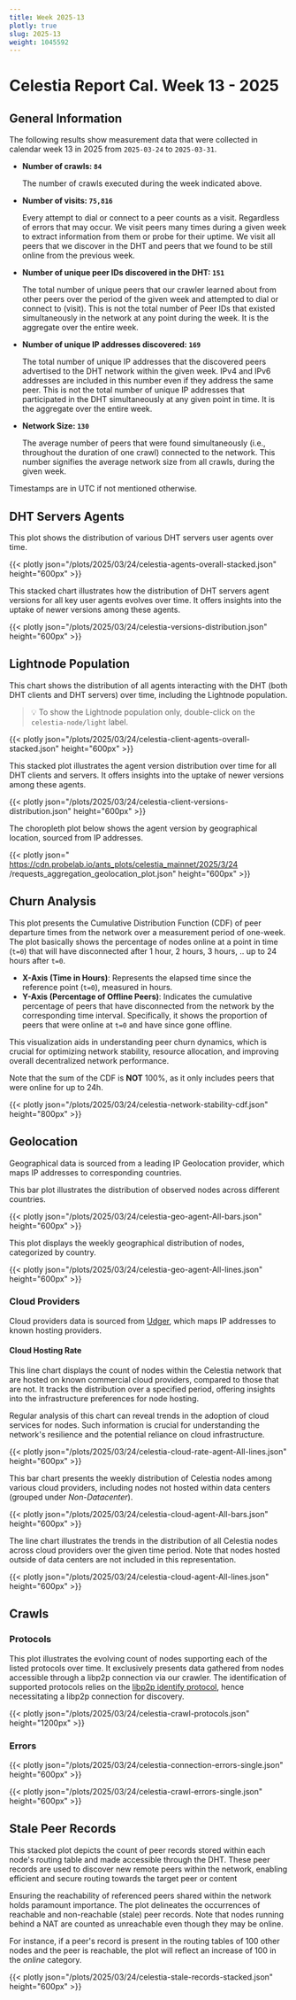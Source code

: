 ```yaml
---
title: Week 2025-13
plotly: true
slug: 2025-13
weight: 1045592
---
```


# Celestia Report Cal. Week 13 - 2025

## General Information

The following results show measurement data that were collected in calendar week 13 in 2025 from `2025-03-24` to `2025-03-31`.

- **Number of crawls: `84`**
  
  The number of crawls executed during the week indicated above.

- **Number of visits: `75,816`**

  Every attempt to dial or connect to a peer counts as a visit. Regardless of errors that may occur. We visit peers many times during a given week to extract information from them or probe for their uptime. We visit all peers that we discover in the DHT and peers that we found to be still online from the previous week.

- **Number of unique peer IDs discovered in the DHT: `151`**

  The total number of unique peers that our crawler learned about from other peers over the period of the given week and attempted to dial or connect to (visit). This is not the total number of Peer IDs that existed simultaneously in the network at any point during the week. It is the aggregate over the entire week.

- **Number of unique IP addresses discovered: `169`**

  The total number of unique IP addresses that the discovered peers advertised to the DHT network within the given week. IPv4 and IPv6 addresses are included in this number even if they address the same peer. This is not the total number of unique IP addresses that participated in the DHT simultaneously at any given point in time. It is the aggregate over the entire week.

- **Network Size: `130`**

  The average number of peers that were found simultaneously (i.e., throughout the duration of one crawl) connected to the network. This number signifies the average network size from all crawls, during the given week.

Timestamps are in UTC if not mentioned otherwise.

## DHT Servers Agents

This plot shows the distribution of various DHT servers user agents over time.

{{< plotly json="/plots/2025/03/24/celestia-agents-overall-stacked.json" height="600px" >}}

This stacked chart illustrates how the distribution of DHT servers agent versions for all key user agents evolves over time. It offers insights into the uptake of newer versions among these agents.

{{< plotly json="/plots/2025/03/24/celestia-versions-distribution.json" height="600px" >}}

## Lightnode Population

This chart shows the distribution of all agents interacting with the DHT (both DHT clients and DHT servers) over time, including the Lightnode population.

> 💡 To show the Lightnode population only, double-click on the `celestia-node/light` label.

{{< plotly json="/plots/2025/03/24/celestia-client-agents-overall-stacked.json" height="600px" >}}

This stacked plot illustrates the agent version distribution over time for all DHT clients and servers. It offers insights into the uptake of newer versions among these agents.

{{< plotly json="/plots/2025/03/24/celestia-client-versions-distribution.json" height="600px" >}}

The choropleth plot below shows the agent version by geographical location, sourced from IP addresses.

{{< plotly json="
    https://cdn.probelab.io/ants_plots/celestia_mainnet/2025/3/24
    /requests_aggregation_geolocation_plot.json" height="600px" >}}

## Churn Analysis

This plot presents the Cumulative Distribution Function (CDF) of peer departure
times from the network over a measurement period of one-week. The plot
basically shows the percentage of nodes online at a point in time (`t=0`) that
will have disconnected after 1 hour, 2 hours, 3 hours, .. up to 24 hours after `t=0`.

- **X-Axis (Time in Hours)**: Represents the elapsed time since the reference
point (`t=0`), measured in hours.
- **Y-Axis (Percentage of Offline Peers)**: Indicates the cumulative
percentage of peers that have disconnected from the network by the
corresponding time interval. Specifically, it shows the proportion of peers
that were online at `t=0` and have since gone offline.

This visualization aids in understanding peer churn dynamics, which is crucial
for optimizing network stability, resource allocation, and improving overall
decentralized network performance.

Note that the sum of the CDF is **NOT** 100%, as it only includes peers that were
online for up to 24h.

{{< plotly json="/plots/2025/03/24/celestia-network-stability-cdf.json" height="800px" >}}

## Geolocation

Geographical data is sourced from a leading IP Geolocation provider, which maps IP addresses to corresponding countries.

This bar plot illustrates the distribution of observed nodes across different countries.

{{< plotly json="/plots/2025/03/24/celestia-geo-agent-All-bars.json" height="600px" >}}

This plot displays the weekly geographical distribution of nodes, categorized by country.

{{< plotly json="/plots/2025/03/24/celestia-geo-agent-All-lines.json" height="600px" >}}

### Cloud Providers

Cloud providers data is sourced from [Udger](https://udger.com/resources/datacenter-list), which maps IP addresses to known hosting providers.

#### Cloud Hosting Rate

This line chart displays the count of nodes within the Celestia network that are hosted on known commercial cloud providers, compared to those that are not. It tracks the distribution over a specified period, offering insights into the infrastructure preferences for node hosting.

Regular analysis of this chart can reveal trends in the adoption of cloud services for nodes. Such information is crucial for understanding the network's resilience and the potential reliance on cloud infrastructure.

{{< plotly json="/plots/2025/03/24/celestia-cloud-rate-agent-All-lines.json" height="600px" >}}

This bar chart presents the weekly distribution of Celestia nodes among various cloud providers, including nodes not hosted within data centers (grouped under _Non-Datacenter_).

{{< plotly json="/plots/2025/03/24/celestia-cloud-agent-All-bars.json" height="600px" >}}

The line chart illustrates the trends in the distribution of all Celestia nodes across cloud providers over the given time period. Note that nodes hosted outside of data centers are not included in this representation.

{{< plotly json="/plots/2025/03/24/celestia-cloud-agent-All-lines.json" height="600px" >}}

## Crawls

### Protocols

This plot illustrates the evolving count of nodes supporting each of the listed protocols over time. It exclusively presents data gathered from nodes accessible through a libp2p connection via our crawler. The identification of supported protocols relies on the [libp2p identify protocol](https://github.com/libp2p/specs/tree/master/identify), hence necessitating a libp2p connection for discovery.

{{< plotly json="/plots/2025/03/24/celestia-crawl-protocols.json" height="1200px" >}}

### Errors

{{< plotly json="/plots/2025/03/24/celestia-connection-errors-single.json" height="600px" >}}

{{< plotly json="/plots/2025/03/24/celestia-crawl-errors-single.json" height="600px" >}}

## Stale Peer Records

This stacked plot depicts the count of peer records stored within each node's routing table and made accessible through the DHT.
These peer records are used to discover new remote peers within the network, enabling efficient and secure routing towards the target peer or content

Ensuring the reachability of referenced peers shared within the network holds paramount importance. The plot delineates the occurrences of reachable and non-reachable (stale) peer records. Note that nodes running behind a NAT are counted as unreachable even though they may be online.

For instance, if a peer's record is present in the routing tables of 100 other nodes and the peer is reachable, the plot will reflect an increase of 100 in the _online_ category.

{{< plotly json="/plots/2025/03/24/celestia-stale-records-stacked.json" height="600px" >}}